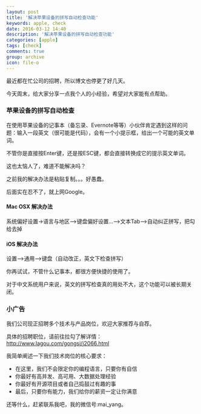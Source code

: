 ```yaml
---
layout: post
title: '解决苹果设备的拼写自动检查功能'
keywords: apple, check
date: 2016-03-12 14:40
description: '解决苹果设备的拼写自动检查功能'
categories: [apple]
tags: [check]
comments: true
group: archive
icon: file-o
---
```


最近都在忙公司的招聘，所以博文也停更了好几天。

今天周末，给大家分享一点我个人的小经验，希望对大家能有点帮助。

<!-- more -->

### 苹果设备的拼写自动检查 ###

在使用苹果设备的记事本（备忘录、Evernote等等）小伙伴肯定遇到这样的问题：输入一段英文（很可能是代码），会有一个小提示框，给出一个可能的英文单词。

不管你是直接按Enter键，还是按ESC键，都会直接转换成它的提示英文单词。

这也太恼人了，难道不能解决吗？

之前我的解决办法是粘贴复制。。。好愚蠢。

后面实在忍不了，就上网Google。

#### Mac OSX 解决办法 ####

系统偏好设置->语言与地区—>键盘偏好设置...—>文本Tab—>自动纠正拼写，把勾给去掉

#### iOS 解决办法 ####

设置—>通用—>键盘（自动改正，英文下检查拼写）

你再试试，不管什么记事本，都很方便快捷的使用了。

对于中文系统用户来说，英文的拼写检查真的用处不大，这个功能可以被长期关闭。

### 小广告 ###

我们公司现正招聘多个技术与产品岗位，欢迎大家推荐与自荐。

具体的招聘职位，请前往拉勾了解详情：http://www.lagou.com/gongsi/j2066.html

我简单阐述一下我们技术岗位的核心要求：

- 在这里，我们不会限定你的编程语言，只要你有自信
- 你最好有高并发、高可用、大数据处理经验
- 你最好有开源项目或者自己捣鼓过有趣的事
- 最后，只要你有能力，我们给你的薪资一定让你满意

还等什么，赶紧联系我吧，我的微信号:mai_yang。